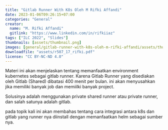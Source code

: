 ```yaml
---
title: "Gitlab Runner With K8s Oleh M Rifki Affandi"
date: 2023-01-06T09:26:15+07:00
categories: "General"
creator: 
  name: "M. Rifki Affandi"
  gitlink: "https://www.linkedin.com/in/rifkiiaz"
tags: ["ILC 2022", "Slides"]
thumbnails: [assets/thumbnail.png]
images: [general/gitlab-runner-with-k8s-oleh-m-rifki-affandi/assets/thumbnail.png]
downloadfile: "assets/r507_17_rifki.pdf"
license: "CC BY-NC-ND 4.0"
---
```

Materi ini akan menjelaskan tentang memanfaatkan environment kubernetes sebagai gitlab runner. Karena Gitlab Runner yang disediakan oleh Gitlab (Shared) dibatasi 400 menit per bulan. ini akan menyusahkan jika memiliki banyak job dan memiilki banyak project.

Solusinya adalah menggunakan private shared runner atau private runner, dan salah satunya adalah gitlab.

pada topik kali ini akan membahas tentang cara integrasi antara k8s dan gitlab yang runner nya diinstall dengan memanfaatkan helm sebagai sumber nya.